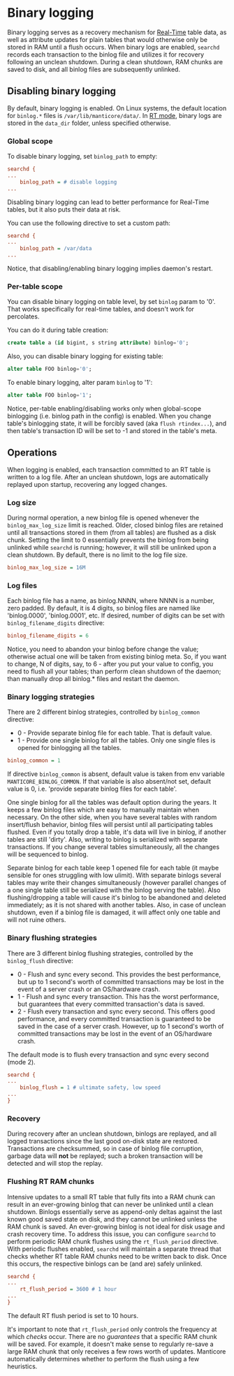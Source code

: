 # Binary logging

Binary logging serves as a recovery mechanism for [Real-Time](../Creating_a_table/Local_tables/Real-time_table.md) table data, as well as attribute updates for plain tables that would otherwise only be stored in RAM until a flush occurs. When binary logs are enabled, `searchd` records each transaction to the binlog file and utilizes it for recovery following an unclean shutdown. During a clean shutdown, RAM chunks are saved to disk, and all binlog files are subsequently unlinked.

## Disabling binary logging

By default, binary logging is enabled. On Linux systems, the default location for `binlog.*` files is `/var/lib/manticore/data/`.
In [RT mode](../Creating_a_table/Local_tables.md#Online-schema-management-%28RT-mode%29), binary logs are stored in the `data_dir` folder, unless specified otherwise.

### Global scope

To disable binary logging, set `binlog_path` to empty:

```ini
searchd {
...
    binlog_path = # disable logging
...
```
Disabling binary logging can lead to better performance for Real-Time tables, but it also puts their data at risk.

You can use the following directive to set a custom path:

```ini
searchd {
...
    binlog_path = /var/data
...
```

Notice, that disabling/enabling binary logging implies daemon's restart.

### Per-table scope

You can disable binary logging on table level, by set `binlog` param to '0'. That works specifically for real-time tables, and doesn't work for percolates.

You can do it during table creation:

```sql
create table a (id bigint, s string attribute) binlog='0';
```

Also, you can disable binary logging for existing table:

```sql
alter table FOO binlog='0';
```

To enable binary logging, alter param `binlog` to '1':

```sql
alter table FOO binlog='1';
```

Notice, per-table enabling/disabling works only when global-scope binlogging (i.e. binlog path in the config) is enabled.
When you change table's binlogging state, it will be forcibly saved (aka `flush rtindex...`), and then table's transaction ID will be set to -1 and stored in the table's meta.


## Operations

When logging is enabled, each transaction committed to an RT table is written to a log file. After an unclean shutdown, logs are automatically replayed upon startup, recovering any logged changes.

### Log size
During normal operation, a new binlog file is opened whenever the `binlog_max_log_size` limit is reached. Older, closed binlog files are retained until all transactions stored in them (from all tables) are flushed as a disk chunk. Setting the limit to 0 essentially prevents the binlog from being unlinked while `searchd` is running; however, it will still be unlinked upon a clean shutdown. By default, there is no limit to the log file size.

```ini
binlog_max_log_size = 16M
```

### Log files

Each binlog file has a name, as binlog.NNNN, where NNNN is a number, zero padded. By default, it is 4 digits, so binlog files are named like 'binlog.0000', 'binlog.0001', etc. If desired, number of digits can be set with `binlog_filename_digits` directive:

```ini
binlog_filename_digits = 6
```

Notice, you need to abandon your binlog before change the value; otherwise actual one will be taken from existing binlog meta. So, if you want to change, N of digits, say, to 6 - after you put your value to config, you need to flush all your tables; than perform clean shutdown of the daemon; than manually drop all binlog.* files and restart the daemon.

### Binary logging strategies

There are 2 different binlog strategies, controlled by `binlog_common` directive:

* 0 - Provide separate binlog file for each table. That is default value.
* 1 - Provide one single binlog for all the tables. Only one single files is opened for binlogging all the tables.

```ini
binlog_common = 1
```

If directive `binlog_common` is absent, default value is taken from env variable `MANTICORE_BINLOG_COMMON`. If that variable is also absent/not set, default value is 0, i.e. 'provide separate binlog files for each table'.

One single binlog for all the tables was default option during the years. It keeps a few binlog files which are easy to manually maintain when necessary. On the other side, when you have several tables with random insert/flush behavior, binlog files will persist until all participating tables flushed. Even if you totally drop a table, it's data will live in binlog, if another tables are still 'dirty'. Also, writing to binlog is serialized with separate transactions. If you change several tables simultaneously, all the changes will be sequenced to binlog.

Separate binlog for each table keep 1 opened file for each table (it maybe sensible for ones struggling with low ulimit). With separate binlogs several tables may write their changes simultaneously (however parallel changes of a one single table still be serialized with the binlog serving the table). Also flushing/dropping a table will cause it's binlog to be abandoned and deleted immediately; as it is not shared with another tables. Also, in case of unclean shutdown, even if a binlog file is damaged, it will affect only one table and will not ruine others.


### Binary flushing strategies

There are 3 different binlog flushing strategies, controlled by the `binlog_flush` directive:

* 0 - Flush and sync every second. This provides the best performance, but up to 1 second's worth of committed transactions may be lost in the event of a server crash or an OS/hardware crash.
* 1 - Flush and sync every transaction. This has the worst performance, but guarantees that every committed transaction's data is saved.
* 2 - Flush every transaction and sync every second. This offers good performance, and every committed transaction is guaranteed to be saved in the case of a server crash. However, up to 1 second's worth of committed transactions may be lost in the event of an OS/hardware crash.

The default mode is to flush every transaction and sync every second (mode 2).

```ini
searchd {
...
    binlog_flush = 1 # ultimate safety, low speed
...
}
```

### Recovery

During recovery after an unclean shutdown, binlogs are replayed, and all logged transactions since the last good on-disk state are restored. Transactions are checksummed, so in case of binlog file corruption, garbage data will **not** be replayed; such a broken transaction will be detected and will stop the replay.


### Flushing RT RAM chunks

Intensive updates to a small RT table that fully fits into a RAM chunk can result in an ever-growing binlog that can never be unlinked until a clean shutdown. Binlogs essentially serve as append-only deltas against the last known good saved state on disk, and they cannot be unlinked unless the RAM chunk is saved. An ever-growing binlog is not ideal for disk usage and crash recovery time. To address this issue, you can configure `searchd` to perform periodic RAM chunk flushes using the `rt_flush_period` directive. With periodic flushes enabled, `searchd` will maintain a separate thread that checks whether RT table RAM chunks need to be written back to disk. Once this occurs, the respective binlogs can be (and are) safely unlinked.

```ini
searchd {
...
    rt_flush_period = 3600 # 1 hour
...
}
```
The default RT flush period is set to 10 hours.

It's important to note that `rt_flush_period` only controls the frequency at which *checks* occur. There are no *guarantees* that a specific RAM chunk will be saved. For example, it doesn't make sense to regularly re-save a large RAM chunk that only receives a few rows worth of updates. Manticore automatically determines whether to perform the flush using a few heuristics.
